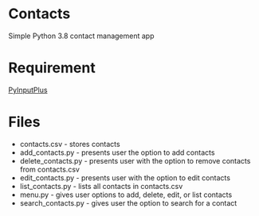 # Contacts
Simple Python 3.8 contact management app

# Requirement
[PyInputPlus](https://pypi.org/project/PyInputPlus/)

# Files
* contacts.csv - stores contacts
* add_contacts.py - presents user the option to add contacts
* delete_contacts.py - presents user with the option to remove contacts from contacts.csv
* edit_contacts.py - presents user with the option to edit contacts
* list_contacts.py - lists all contacts in contacts.csv
* menu.py - gives user options to add, delete, edit, or list contacts
* search_contacts.py - gives user the option to search for a contact
